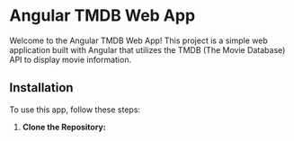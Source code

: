# Angular TMDB Web App

Welcome to the Angular TMDB Web App! This project is a simple web application built with Angular that utilizes the TMDB (The Movie Database) API to display movie information.

## Installation

To use this app, follow these steps:

1. **Clone the Repository:**

